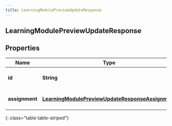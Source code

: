 ```yaml
---
title: LearningModulePreviewUpdateResponse
---
```

## LearningModulePreviewUpdateResponse


## Properties

| Name | Type | Description | Notes |
| ------------ | ------------- | ------------- | ------------- |
| **id** | <!----><!---->**String**<!----> | The Learning Module id |  [optional] |
| **assignment** | <!----><!---->[**LearningModulePreviewUpdateResponseAssignment**](LearningModulePreviewUpdateResponseAssignment.html)<!----> | The Assignment Preview |  [optional] |
{: class="table table-striped"}



